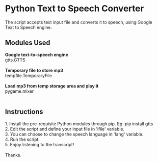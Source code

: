 # Python Text to Speech Converter

The script accepts text input file and converts it to speech, using Google Text to Speech engine.

<h2>Modules Used</h2>
<b>Google text-to-speech engine</b><br>
gtts.GTTS 
<br><br>
<b>Temporary file to store mp3</b><br>
tempfile.TemporaryFile
<br><br>
<b>Load mp3 from temp storage area and play it</b><br>
pygame.mixer
<br><br>

<h2>Instructions</h2>
1. Install the pre-requisite Python modules through pip. Eg: pip install gtts<br>
2. Edit the script and define your input file in 'ifile' variable.<br>
3. You can choose to change the speech language in 'lang' variable.<br>
4. Run the script.<br>
5. Enjoy listening to the transcript!
<br><br>
Thanks.

